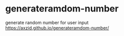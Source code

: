 # generateramdom-number

generate random number for user input 
https://axzid.github.io/generateramdom-number/
